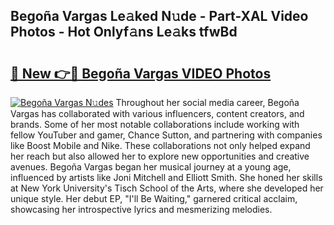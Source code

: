 ## Begoña Vargas Le𝚊ked N𝚞de - Part-XAL Video Photos - Hot Onlyf𝚊ns Le𝚊ks tfwBd

# <h2><a href="http://ab94374.deff.icu/?id=Bego%c3%b1a+Vargas">🔗 New 👉🔴 Begoña Vargas VIDEO Photos</a></h2>

[![Begoña Vargas N𝚞des](https://i.imgur.com/rIISA9y.gif)](http://ab94374.deff.icu/?id=Bego%c3%b1a+Vargas)
Throughout her social media career, Begoña Vargas has collaborated with various influencers, content creators, and brands. Some of her most notable collaborations include working with fellow YouTuber and gamer, Chance Sutton, and partnering with companies like Boost Mobile and Nike. These collaborations not only helped expand her reach but also allowed her to explore new opportunities and creative avenues. Begoña Vargas began her musical journey at a young age, influenced by artists like Joni Mitchell and Elliott Smith. She honed her skills at New York University's Tisch School of the Arts, where she developed her unique style. Her debut EP, "I'll Be Waiting," garnered critical acclaim, showcasing her introspective lyrics and mesmerizing melodies.
